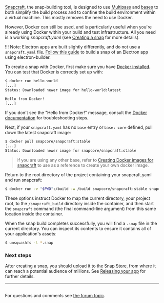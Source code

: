 [Snapcraft](snapcraft-overview.md), the snap-building tool, is designed to use [Multipass](https://community.ubuntu.com/t/installing-multipass-on-linux/8328) and [bases](/t/base-snaps/11198) to both simplify the build process and to confine the build environment within a virtual machine. This mostly removes the need to use Docker.

However, Docker can still be used, and is particularly useful when you're already using Docker within your build and test infrastructure. 
All you need is a working *snapcraft.yaml* (see [Creating a snap](creating-a-snap.md) for more details). 

!!! Note:
    Electron apps are built slightly differently, and do not use a
    `snapcraft.yaml` file.  [Follow this guide](/t/electron-apps/6748) to
    build a snap of an Electron app using electron-builder.

To create a snap with Docker, first make sure you have [Docker installed](https://docs.docker.com/install/). You can test that Docker is correctly set up with:
```bash
$ docker run hello-world
[...]
Status: Downloaded newer image for hello-world:latest

Hello from Docker!
[...]
```
If you don't see the "Hello from Docker!" message, consult the [Docker documentation](https://docs.docker.com/install/linux/linux-postinstall/) for troubleshooting steps.

Next, if your `snapcraft.yaml` has no `base` entry or `base: core` defined, pull down the latest snapcraft image:

```bash
$ docker pull snapcore/snapcraft:stable
[...]
Status: Downloaded newer image for snapcore/snapcraft:stable
```

> If you are using any other base, refer to [Creating Docker images for snapcraft](/t/creating-docker-images-for-snapcraft/11739) to use as a reference to create your own docker image.

Return to the root directory of the project containing your snapcraft.yaml and run snapcraft:

```bash
$ docker run -v "$PWD":/build -w /build snapcore/snapcraft:stable snapcraft
```
These options instruct Docker to map the current directory, your project root, to the `/snapcraft_build` directory inside the container, and then start the `snapcraft` command (the final command-line argument) from this same location inside the container.


When the snap build completes successfully, you will find a `.snap` file in the current directory. You can inspect its contents to ensure it contains all of your application's assets:
```bash
$ unsquashfs -l *.snap
```




### Next steps

After creating a snap, you should upload it to the [Snap Store](https://snapcraft.io/store), from where it can reach a potential audience of millions. See [Releasing your app](releasing-your-app.md) for further details.<br><hr><br><div class='footer'>For questions and comments see <a href='https://forum.snapcraft.io/t/build-on-docker/4158'>the forum topic</a>.